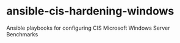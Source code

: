 # ansible-cis-hardening-windows
Ansible playbooks for configuring CIS Microsoft Windows Server Benchmarks
